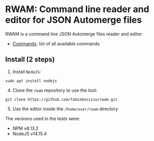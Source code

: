 # RWAM: Command line reader and editor for JSON Automerge files

RWAM is a command line JSON Automerge files reader and editor

- [Commands](docs/cmds.md): list of all available commands


## Install (2 steps)

1. Install `NodeJS`:

```
sudo apt install nodejs
```

4. Clone the `rwam` repository to use the tool:

```
git clone https://github.com/fabiobosisio/rwam.git
```

5. Use the editor inside the `/home/user/rwam` directory

The versions used in the tests were:
-   NPM v8.13.2
-   NodeJS v14.15.4
<!--
## Basics

Os comandos do am.js são os abaixo:

- `init` :     Inicializa um arquivo Automerge
- `set`:       Manipulação do arquivo, habilita diversas funções de manipulação como: criar objetos, criar campos dentro do objeto, idexados ou não.
- `rem`:    Apaga o conteúdo de um determinado objeto (Por enquanto só no primeiro nível)

Execução passo a passo:

- Inicializando um arquivo Automerge:

```
node am.js p2p init
```

- Criando um objeto:

```
node am.js p2p set "Sections" object
{"Sections":{}}
```

- Criando um campo dentro do objeto:

```
node am.js p2p set "Sections" field "Introduction" string "P2P networking is..."
{{ "Sections": { "Introduction":"P2P" } }
```

- Criando mais um campo dentro do objeto:

```
node am.js p2p set "Sections" field "History" string "..."
{ "Sections": { "Introduction":"P2P","History":"..." } }
```

- Criando um array dentro do objeto:

```
node am.js p2p set "Sections" field "Applications" array
{ "Sections": { "Introduction":"P2P","History":"...","Applications":[] } }
```

- Criando um objeto no indice 0 do array que está dentro de um objeto:

```
node am.js p2p set "Sections" field "Applications" array index 0 object
{ "Sections": { ...,"Applications":[{}] } }
```

- Criando um objeto no indice 1 do array que está dentro de um objeto:

```
node am.js p2p set "Sections" field "Applications" array index 1 object
{ "Sections": { ...,"Applications":[{},{}] } }
```

- Criando um campo no  objeto do indice 0 do array que está dentro de um objeto:

```
node am.js p2p set "Sections" field "Applications" array index 0 field "Napster" string "..."
{ "Sections": { ...,"Applications":[{"Napster":"..."},{}] } }
```

- Criando um campo no  objeto do indice 1 do array que está dentro de um objeto:*

```
node am.js p2p set "Sections" field "Applications" array index 1 field "Freechains" string "..."
{ "Sections": { ...,"Applications":[{"Napster":"..."},{"Freechains":"..."}] } }
```

Poderíamos incluir no array elementos do tipo item simples, para isso basta substituir o campo fied após o indice pela palavra item.

Temos o seguinte objeto:


```
{
    "Sections": {
        "Introduction": "P2P networking is ..."
        "History": "..."
        "Applications": [ {"Napster":"..."}, {"Freechains":"..."} ]
    },
}
```

- Apaga o conteúdo de um determinado objeto:

```
node am.js p2p rem 'History'
```

Por fim temos o seguinte objeto:


```
{
    "Sections": {
        "Introduction": "P2P networking is ..."
        "Applications": [ {"Napster":"..."}, {"Freechains":"..."} ]
    },
}
```
-->
